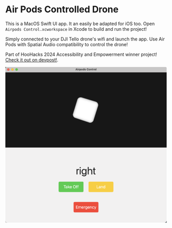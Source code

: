 # Air Pods Controlled Drone

This is a MacOS Swift UI app. It an easily be adapted for iOS too. Open `Airpods Control.xcworkspace` in Xcode to build and run the project!

Simply connected to your DJI Tello drone's wifi and launch the app. Use Air Pods with Spatial Audio compatibility to control the drone!

Part of HooHacks 2024 Accessibility and Empowerment winner project! [Check it out on devpost!](https://devpost.com/software/raven-tg9ksp?ref_content=my-projects-tab&ref_feature=my_projects).


![UI View](https://raw.githubusercontent.com/sidlakkoju/Airpods-Controlled-Drone/main/UI_view.png)
